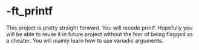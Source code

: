 # -ft_printf
This project is pretty straight forward. You will recode printf. Hopefully you will be able to reuse it in future project without the fear of being flagged as a cheater. You will mainly learn how to use variadic arguments.
